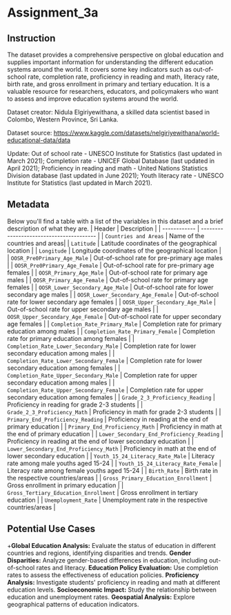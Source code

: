 # Assignment_3a
## Instruction
The dataset provides a comprehensive perspective on global education and supplies important information for understanding the different education systems around the world. It covers some key indicators such as out-of-school rate, completion rate, proficiency in reading and math, literacy rate, birth rate, and gross enrollment in primary and tertiary education. It is a valuable resource for researchers, educators, and policymakers who want to assess and improve education systems around the world.

Dataset creator: Nidula Elgiriyewithana, a skilled data scientist based in Colombo, Western Province, Sri Lanka.

Dataset source: https://www.kaggle.com/datasets/nelgiriyewithana/world-educational-data/data

Update:
Out of school rate - UNESCO Institute for Statistics (last updated in March 2021);
Completion rate - UNICEF Global Database (last updated in April 2021);
Proficiency in reading and math - United Nations Statistics Division database (last updated in June 2021);
Youth literacy rate - UNESCO Institute for Statistics (last updated in March 2021).

## Metadata
Below you'll find a table with a list of the variables in this dataset and a brief description of what they are.
| Header       | Description                              |
| ------------ | ---------------------------------------- |
| `Countries and Areas` | Name of the countries and areas|
| `Latitude` | Latitude coordinates of the geographical location |
| `Longitude` |  Longitude coordinates of the geographical location | 
| `OOSR_Pre0Primary_Age_Male` | Out-of-school rate for pre-primary age males | 
| `OOSR_Pre0Primary_Age_Female` | Out-of-school rate for pre-primary age females |
| `OOSR_Primary_Age_Male` | Out-of-school rate for primary age males | 
| `OOSR_Primary_Age_Female` | Out-of-school rate for primary age females | 
| `OOSR_Lower_Secondary_Age_Male` | Out-of-school rate for lower secondary age males | 
| `OOSR_Lower_Secondary_Age_Female` | Out-of-school rate for lower secondary age females | 
| `OOSR_Upper_Secondary_Age_Male` |  Out-of-school rate for upper secondary age males | 
| `OOSR_Upper_Secondary_Age_Female` | Out-of-school rate for upper secondary age females | 
| `Completion_Rate_Primary_Male` | Completion rate for primary education among males | 
| `Completion_Rate_Primary_Female` | Completion rate for primary education among females | 
| `Completion_Rate_Lower_Secondary_Male` | Completion rate for lower secondary education among males | 
| `Completion_Rate_Lower_Secondary_Female` | Completion rate for lower secondary education among females |
| `Completion_Rate_Upper_Secondary_Male` | Completion rate for upper secondary education among males |
| `Completion_Rate_Upper_Secondary_Female` | Completion rate for upper secondary education among females | 
| `Grade_2_3_Proficiency_Reading` | Proficiency in reading for grade 2-3 students |
| `Grade_2_3_Proficiency_Math` | Proficiency in math for grade 2-3 students |
| `Primary_End_Proficiency_Reading` | Proficiency in reading at the end of primary education |
| `Primary_End_Proficiency_Math` | Proficiency in math at the end of primary education |
| `Lower_Secondary_End_Proficiency_Reading` | Proficiency in reading at the end of lower secondary education |
| `Lower_Secondary_End_Proficiency_Math` | Proficiency in math at the end of lower secondary education |
| `Youth_15_24_Literacy_Rate_Male` | Literacy rate among male youths aged 15-24 |
| `Youth_15_24_Literacy_Rate_Female` | Literacy rate among female youths aged 15-24 |
| `Birth_Rate` | Birth rate in the respective countries/areas |
| `Gross_Primary_Education_Enrollment` | Gross enrollment in primary education |
| `Gross_Tertiary_Education_Enrollment` | Gross enrollment in tertiary education |
| `Unemployment_Rate` | Unemployment rate in the respective countries/areas |

## Potential Use Cases
+**Global Education Analysis:** Evaluate the status of education in different countries and regions, identifying disparities and trends.
**Gender Disparities:** Analyze gender-based differences in education, including out-of-school rates and literacy.
**Education Policy Evaluation:** Use completion rates to assess the effectiveness of education policies.
**Proficiency Analysis:** Investigate students' proficiency in reading and math at different education levels.
**Socioeconomic Impact:** Study the relationship between education and unemployment rates.
**Geospatial Analysis:** Explore geographical patterns of education indicators.



